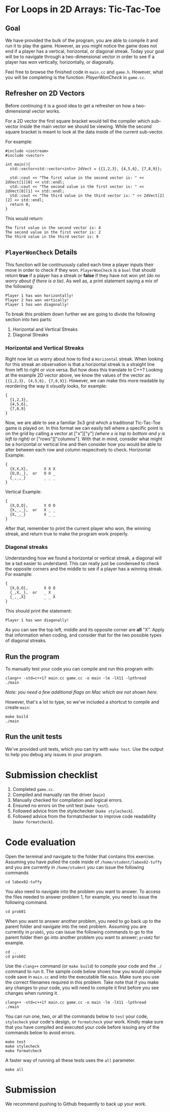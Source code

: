 # For Loops in 2D Arrays: Tic-Tac-Toe
## Goal
We have provided the bulk of the program, you are able to compile it and run it to play the game. However, as you might notice the game does not end if a player has a vertical, horizontal, or diagonal streak. Today your goal will be to navigate through a two-dimensional vector in order to see if a player has won vertically, horizontally, or diagonally.

Feel free to browse the finished code in ``main.cc`` and ``game.h``. However, what you will be completing is the function: *PlayerWonCheck* in ``game.cc``.
## Refresher on 2D Vectors
Before continuing it is a good idea to get a refresher on how a two-dimensional vector works.

For a 2D vector the first square bracket would tell the compiler which sub-vector inside the main vector we should be viewing. While the second square bracket is meant to look at the data inside of the current sub-vector.

For example:
```
#include <iostream>
#include <vector>

int main(){
  std::vector<std::vector<int>> 2dVect = {{1,2,3}, {4,5,6}, {7,8,9}};

  std::cout << "The first value in the second vector is: " << 2dVect[1][0] << std::endl;
  std::cout << "The second value in the first vector is: " << 2dVect[0][1] << std::endl;
  std::cout << "The third value in the third vector is: " << 2dVect[2][2] << std::endl;
  return 0;
}
```
This would return:
```
The first value in the second vector is: 4
The second value in the first vector is: 2
The third value in the third vector is: 9
```
## ``PlayerWonCheck`` Details
This function will be continuously called each time a player inputs their move in order to check if they won. ``PlayerWonCheck`` is a ``bool`` that should return **true** if a player has a streak or **false** if they have not won yet *(do no worry about if there is a tie)*. As well as, a print statement saying a mix of the following:
```
Player 1 has won horizontally!
Player 2 has won vertically!
Player 1 has won diagonally!
```

To break this problem down further we are going to divide the following section into two parts:
1. Horizontal and Vertical Streaks
2. Diagonal Streaks

### Horizontal and Vertical Streaks
Right now let us worry about how to find a ``Horizontal`` streak. When looking for this streak an observation is that a horizontal streak is a straight line from left to right or vice versa. But how does this translate to C++? Looking at the example 2D vector above, we know the values of the vector as: ``{{1,2,3}, {4,5,6}, {7,8,9}}``. However, we can make this more readable by reordering the way it *visually* looks, for example:
```
{
  {1,2,3},
  {4,5,6},
  {7,8,9}
}
```
Now, we are able to see a familiar 3x3 grid which a traditional Tic-Tac-Toe game is played on. In this format we can easily tell where a specific point is on the grid by calling a vector at \["x"]["y"] *(where x is top to bottom and y is left to right)* or \["rows"]["columns"]\. With that in mind, consider what might be a horizontal or vertical line and then consider how you would be able to alter between each row and column respecitvely to check.
Horizontal Example:
```
{
  {X,X,X},       X X X
  {O,O,_},  or   O O _
  {_,_,_}        _ _ _
}
```
Vertical Example:
```
{
  {X,O,O},       X O O
  {X,_,_},  or   X _ _
  {X,_,_}        X _ _
}
```
After that, remember to print the current player who won, the winning streak, and return true to make the program work properly.
### Diagonal streaks
Understanding how we found a horizontal or vertical streak, a diagonal will be a tad easier to understand. This can really just be condensed to check the opposite corners and the middle to see if a player has a winning streak.
For example:
```
{
  {X,O,O},       X O O
  {_,X,_},  or   _ X _
  {_,_,X}        _ _ X
}
```
This should print the statement:
```
Player 1 has won diagonally!
```
As you can see the top left, middle and its opposite corner are **all** "X". Apply that information when coding, and consider that for the two possible types of diagonal streaks.
## Run the program

To manually test your code you can compile and run this program with:

```
clang++ -std=c++17 main.cc game.cc -o main -lm -lX11 -lpthread
./main
```

*Note: you need a few additional flags on Mac which are not shown here.*

However, that's a lot to type, so we've included a shortcut to compile and create ``main``:

```
make build
./main
```

## Run the unit tests

We've provided unit tests, which you can try with ``make test``. Use the output to help you debug any issues in your program.

# Submission checklist
1. Completed ``game.cc``.
2. Compiled and manually ran the driver (``main``)
3. Manually checked for compilation and logical errors.
4. Ensured no errors on the unit test (`make test`).
5. Followed advice from the stylechecker (`make stylecheck`).
6. Followed advice from the formatchecker to improve code readability (`make formatcheck`).

# Code evaluation 
Open the terminal and navigate to the folder that contains this exercise. Assuming you have pulled the code inside of `/home/student/labex02-tuffy` and you are currently in `/home/student` you can issue the following commands

```
cd labex02-tuffy
```

You also need to navigate into the problem you want to answer. To access the files needed to answer problem 1, for example, you need to issue the following command.

```
cd prob01
```

When you want to answer another problem, you need to go back up to the parent folder and navigate into the next problem. Assuming you are currently in `prob01`, you can issue the following commands to go to the parent folder then go into another problem you want to answer; `prob02` for example.

```
cd ..
cd prob02
```

Use the `clang++` command (or ``make build``) to compile your code and the `./` command to run it. The sample code below shows how you would compile code save in `main.cc` and into the executable file `main`. Make sure you use the correct filenames required in this problem.  Take note that if you make any changes to your code, you will need to compile it first before you see changes when running it.

```
clang++ -std=c++17 main.cc game.cc -o main -lm -lX11 -lpthread
./main
```

You can run one, two, or all the commands below to `test` your code, `stylecheck` your code's design, or `formatcheck` your work. Kindly make sure that you have compiled and executed your code before issuing any of the commands below to avoid errors.

```
make test
make stylecheck
make formatcheck
```

A faster way of running all these tests uses the `all` parameter.

```
make all
```

# Submission

We recommend pushing to Github frequently to back up your work.
